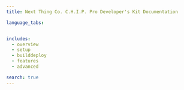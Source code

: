 ```yaml
---
title: Next Thing Co. C.H.I.P. Pro Developer's Kit Documentation 

language_tabs:


includes:
  - overview
  - setup
  - builddeploy
  - features
  - advanced

search: true
---
```

